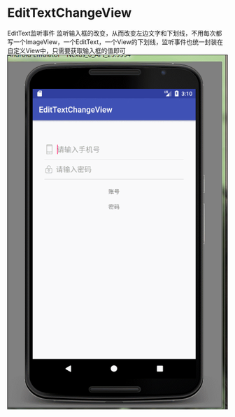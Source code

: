 # EditTextChangeView
EditText监听事件
监听输入框的改变，从而改变左边文字和下划线，不用每次都写一个ImageView，一个EditText，一个View的下划线，监听事件也统一封装在自定义View中，只需要获取输入框的值即可
![效果图](https://github.com/Veken/EditTextChangeView/raw/master/screenshot/GIF.gif) 
